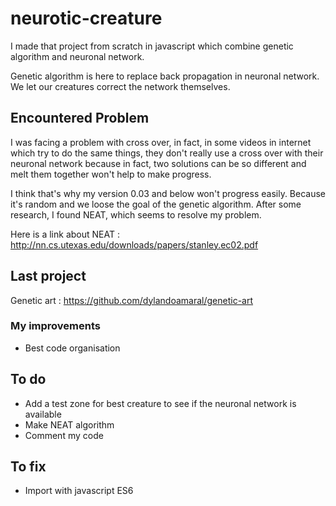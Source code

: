 # neurotic-creature

I made that project from scratch in javascript which combine genetic algorithm and neuronal network.

Genetic algorithm is here to replace back propagation in neuronal network. We let our creatures correct the network themselves.

## Encountered Problem

I was facing a problem with cross over, in fact, in some videos in internet which try to do the same things, they don't really use a cross over with their neuronal network because in fact, two solutions can be so different and melt them together won't help to make progress.

I think that's why my version 0.03 and below won't progress easily. Because it's random and we loose the goal of the genetic algorithm. After some research, I found NEAT, which seems to resolve my problem.

Here is a link about NEAT : http://nn.cs.utexas.edu/downloads/papers/stanley.ec02.pdf

## Last project

Genetic art : https://github.com/dylandoamaral/genetic-art

### My improvements

 - Best code organisation
 
## To do

 - Add a test zone for best creature to see if the neuronal network is available
 - Make NEAT algorithm
 - Comment my code
 
## To fix

 - Import with javascript ES6
